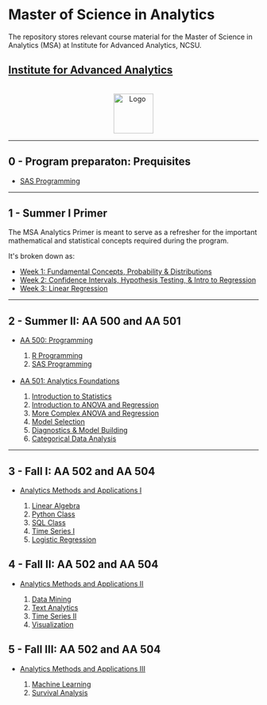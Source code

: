 # Master of Science in Analytics
The repository stores relevant course material for the Master of Science in Analytics (MSA) at Institute for Advanced Analytics, NCSU.

## [Institute for Advanced Analytics](https://analytics.ncsu.edu/)


<!-- PROJECT LOGO -->
<br />
<div align="center">
  <a href="https://github.com/othneildrew/Best-README-Template">
    <img src="https://user-images.githubusercontent.com/17868964/171038252-c57a852c-3bf0-4fa6-9765-5c6c1d07f51e.png" alt="Logo" width="80" height="80">
  </a>
 </div>
 
---
## 0 - Program preparaton: Prequisites

* [SAS Programming](https://github.com/nikkhil13/msa-iaa-ncsu/tree/main/00.%20Pre-requisites/SAS%20Programming%201)

---

## 1 - Summer I Primer

The MSA Analytics Primer is meant to serve as a refresher for the important mathematical and statistical concepts required during the program.

It's broken down as:

* [Week 1: Fundamental Concepts, Probability & Distributions](https://github.com/nikkhil13/msa-iaa-ncsu/tree/main/01.%20Summer%20I%20Analytics%20Primer/Week%201)
* [Week 2: Confidence Intervals, Hypothesis Testing, & Intro to Regression](https://github.com/nikkhil13/msa-iaa-ncsu/tree/main/01.%20Summer%20I%20Analytics%20Primer/Week%202)
* [Week 3: Linear Regression](https://github.com/nikkhil13/msa-iaa-ncsu/tree/main/01.%20Summer%20I%20Analytics%20Primer/Week%203)


---

## 2 - Summer II: AA 500 and AA 501

<ul>
  <li> <a href="https://github.com/nikkhil13/msa-iaa-ncsu/tree/main/02.%20Summer%20II/AA500%20-%20Programming">AA 500: Programming</a></li>

  <ol>
    <li><a href="https://github.com/nikkhil13/msa-iaa-ncsu/tree/main/02.%20Summer%20II/AA500%20-%20Programming/R%20Programming%20-%20Labwork">R Programming</a></li>
    <li><a href="https://github.com/nikkhil13/msa-iaa-ncsu/tree/main/02.%20Summer%20II/AA500%20-%20Programming/SAS%20Programming%20-%20Labwork">SAS Programming</a></li>
  </ol>

  <br>
  
  <li> <a href="https://github.com/nikkhil13/msa-iaa-ncsu/tree/main/02.%20Summer%20II/AA501%20-%20Analytics%20Foundations">AA 501: Analytics Foundations</a></li>

  <ol>
    <li><a href="https://github.com/nikkhil13/msa-iaa-ncsu/tree/main/02.%20Summer%20II/AA501%20-%20Analytics%20Foundations/1%20-%20Introduction%20to%20Statistics">Introduction to Statistics</a></li>
    <li><a href="https://github.com/nikkhil13/msa-iaa-ncsu/tree/main/02.%20Summer%20II/AA501%20-%20Analytics%20Foundations/2%20-%20Introduction%20to%20ANOVA%20and%20Regression">Introduction to ANOVA and Regression</a></li>
    <li><a href="https://github.com/nikkhil13/msa-iaa-ncsu/tree/main/02.%20Summer%20II/AA501%20-%20Analytics%20Foundations/3%20-%20More%20Complex%20ANOVA%20and%20Regression">More Complex ANOVA and Regression</a></li>
    <li><a href="https://github.com/nikkhil13/msa-iaa-ncsu/tree/main/02.%20Summer%20II/AA501%20-%20Analytics%20Foundations/4%20-%20Model%20Selection">Model Selection</a></li>
    <li><a href="https://github.com/nikkhil13/msa-iaa-ncsu/tree/main/02.%20Summer%20II/AA501%20-%20Analytics%20Foundations/5%20-%20Diagnostics%20%26%20Model%20Building">Diagnostics & Model Building</a></li>
    <li><a href="https://github.com/nikkhil13/msa-iaa-ncsu/tree/main/02.%20Summer%20II/AA501%20-%20Analytics%20Foundations/6%20-%20Categorical%20Data%20Analysis">Categorical Data Analysis</a></li>
  </ol>
</ul>

---

## 3 - Fall I: AA 502 and AA 504

<ul> 

  <li> <a href="https://github.com/nikkhil13/msa-iaa-ncsu/tree/main/03.%20Fall%20I">Analytics Methods and Applications I</a></li>

  <ol>
    <li><a href="https://github.com/nikkhil13/msa-iaa-ncsu/tree/main/03.%20Fall%20I/Linear%20Algebra">Linear Algebra</a></li>

  <li><a href="https://github.com/nikkhil13/msa-iaa-ncsu/tree/main/03.%20Fall%20I/Python%20Class">Python Class</a></li>

  <li><a href="https://github.com/nikkhil13/msa-iaa-ncsu/tree/main/03.%20Fall%20I/SQL%20Class">SQL Class</a></li>

  <li><a href="https://github.com/nikkhil13/msa-iaa-ncsu/tree/main/03.%20Fall%20I/Time%20Series%20I">Time Series I</a></li>

  <li><a href="https://github.com/nikkhil13/msa-iaa-ncsu/tree/main/03.%20Fall%20I/Logistic%20Regression">Logistic Regression</a></li>

  </ol>
</ul>

## 4 - Fall II: AA 502 and AA 504

<ul> 

  <li> <a href="https://github.com/nikkhil13/msa-iaa-ncsu/tree/main/04.%20Fall%20II">Analytics Methods and Applications II</a></li>

  <ol>
  <li><a href="https://github.com/nikkhil13/msa-iaa-ncsu/tree/main/04.%20Fall%20II/Data%20Mining">Data Mining</a></li>

  <li><a href="https://github.com/nikkhil13/msa-iaa-ncsu/tree/main/04.%20Fall%20II/Text%20Analytics">Text Analytics</a></li>

  <li><a href="https://github.com/nikkhil13/msa-iaa-ncsu/tree/main/04.%20Fall%20II/Time%20Series%20II">Time Series II</a></li>

  <li><a href="https://github.com/nikkhil13/msa-iaa-ncsu/tree/main/04.%20Fall%20II/Visualization">Visualization</a></li>

  </ol>

</ul>

## 5 - Fall III: AA 502 and AA 504

<ul> 

  <li> <a href="https://github.com/nikkhil13/msa-iaa-ncsu/tree/main/05.%20Fall%20III">Analytics Methods and Applications III</a></li>

  <ol>
  <li><a href="https://github.com/nikkhil13/msa-iaa-ncsu/tree/main/05.%20Fall%20III/Machine%20Learning">Machine Learning</a></li>

  <li><a href="https://github.com/nikkhil13/msa-iaa-ncsu/tree/main/05.%20Fall%20III/Survival%20Analysis">Survival Analysis</a></li>

  </ol>

</ul>